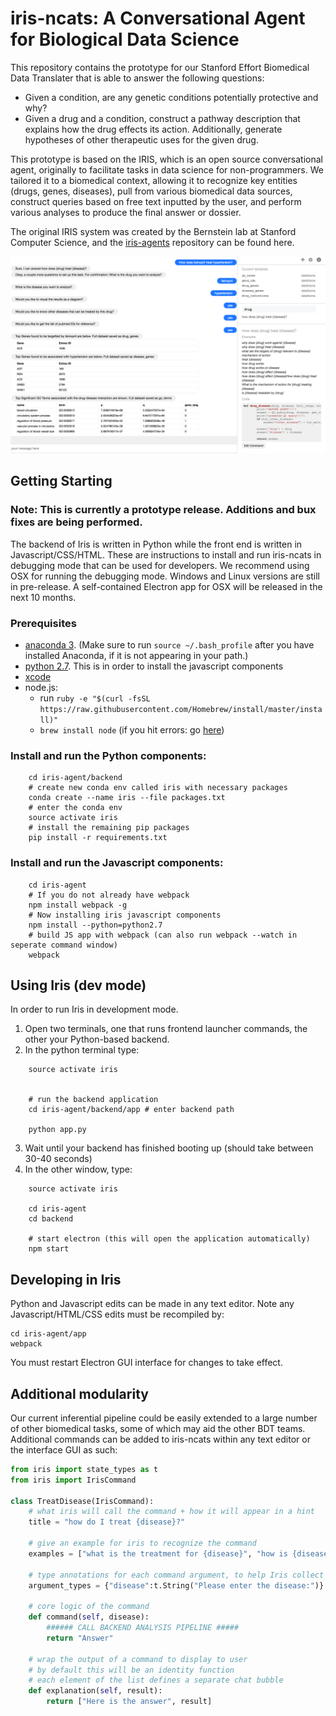 # iris-ncats: A Conversational Agent for Biological Data Science 

This repository contains the prototype for our Stanford Effort Biomedical Data Translater that is able to answer the following questions:

* Given a condition, are any genetic conditions potentially protective and why?
* Given a drug and a condition, construct a pathway description that explains how the drug effects its action. Additionally, generate hypotheses of other therapeutic uses for the given drug.

This prototype is based on the IRIS, which is an open source conversational agent, originally to facilitate tasks in data science for non-programmers.  We tailored it to a biomedical context, allowing it to recognize key entities (drugs, genes, diseases), pull from various biomedical data sources, construct queries based on free text inputted by the user, and perform various analyses to produce the final answer or dossier.

The original IRIS system was created by the Bernstein lab at Stanford Computer Science, and the [iris-agents](https://github.com/Ejhfast/iris-agent) repository can be found here.

![interface](/interface_ncats.png)


## Getting Starting 

### Note: This is currently a prototype release. Additions and bux fixes are being performed.

The backend of Iris is written in Python while the front end is written in Javascript/CSS/HTML.  These are instructions to install and run iris-ncats in debugging mode that can be used for developers. We recommend using OSX for running the debugging mode. Windows and Linux versions are still in pre-release. A self-contained Electron app for OSX will be released in the next 10 months.


### Prerequisites

* [anaconda 3](https://conda.io/docs/install/quick.html). (Make sure to run `source ~/.bash_profile` after you have installed Anaconda, if it is not appearing in your path.)
* [python 2.7](https://www.python.org/download/releases/2.7/). This is in order to install the javascript components
* [xcode](https://developer.apple.com/xcode/downloads/)
* node.js: 
    * run `ruby -e "$(curl -fsSL https://raw.githubusercontent.com/Homebrew/install/master/install)"`
    * `brew install node` (if you hit errors: go [here](http://blog.teamtreehouse.com/install-node-js-npm-mac))


### Install and run the Python components:
```
    cd iris-agent/backend
    # create new conda env called iris with necessary packages
    conda create --name iris --file packages.txt
    # enter the conda env
    source activate iris
    # install the remaining pip packages
    pip install -r requirements.txt
```

### Install and run the Javascript components:
```
    cd iris-agent
    # If you do not already have webpack
    npm install webpack -g
    # Now installing iris javascript components
    npm install --python=python2.7
    # build JS app with webpack (can also run webpack --watch in seperate command window)
    webpack
```

## Using Iris (dev mode)
In order to run Iris in development mode. 

1. Open two terminals, one that runs frontend launcher commands, the other your Python-based backend.
2. In the python terminal type:
```
    source activate iris 


    # run the backend application
    cd iris-agent/backend/app # enter backend path

    python app.py
```
3. Wait until your backend has finished booting up (should take between 30-40 seconds)
4. In the other window, type:
```
    source activate iris

    cd iris-agent
    cd backend

    # start electron (this will open the application automatically)
    npm start
```

## Developing in Iris

Python and Javascript edits can be made in any text editor. Note any Javascript/HTML/CSS edits must be recompiled by:
```
cd iris-agent/app
webpack
```
You must restart Electron GUI interface for changes to take effect.

## Additional modularity

Our current inferential pipeline could be easily extended to a large number of other biomedical tasks, some of which may aid the other BDT teams. Additional commands can be added to iris-ncats within any text editor or the interface GUI as such:
```python
from iris import state_types as t
from iris import IrisCommand

class TreatDisease(IrisCommand):
    # what iris will call the command + how it will appear in a hint
    title = "how do I treat {disease}?"
    
    # give an example for iris to recognize the command
    examples = ["what is the treatment for {disease}", "how is {disease} treated"]
    
    # type annotations for each command argument, to help Iris collect missing values from a user
    argument_types = {"disease":t.String("Please enter the disease:")}
    
    # core logic of the command
    def command(self, disease):
        ###### CALL BACKEND ANALYSIS PIPELINE #####
        return "Answer"
        
    # wrap the output of a command to display to user
    # by default this will be an identity function
    # each element of the list defines a separate chat bubble
    def explanation(self, result):
        return ["Here is the answer", result]
```

